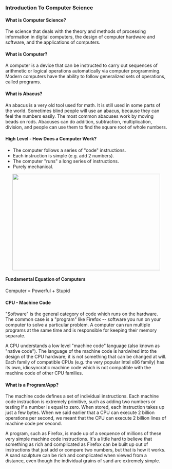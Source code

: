 ### Introduction To Computer Science

#### What is Computer Science?

The science that deals with the theory and methods of processing information in digital computers, the design of computer hardware and software, and the applications of computers.

#### What is Computer?

A computer is a device that can be instructed to carry out sequences of arithmetic or logical operations automatically via computer programming. Modern computers have the ability to follow generalized sets of operations, called programs.


#### What is Abacus?

An abacus is a very old tool used for math. It is still used in some parts of the world. Sometimes blind people will use an abacus, because they can feel the numbers easily. The most common abacuses work by moving beads on rods. Abacuses can do addition, subtraction, multiplication, division, and people can use them to find the square root of whole numbers. 

#### High Level - How Does a Computer Work?
* The computer follows a series of "code" instructions.
* Each instruction is simple (e.g. add 2 numbers).
* The computer "runs" a long series of instructions.
* Purely mechanical.
<p align="center">
  <img width="460" height="300" src="https://web.stanford.edu/class/cs101/code-1.png">
</p>

#### Fundamental Equation of Computers
Computer = Powerful + Stupid

#### CPU - Machine Code
"Software" is the general category of code which runs on the hardware. The common case is a "program" like Firefox -- software you run on your computer to solve a particular problem. A computer can run multiple programs at the same time and is responsible for keeping their memory separate.

A CPU understands a low level "machine code" language (also known as "native code"). The language of the machine code is hardwired into the design of the CPU hardware; it is not something that can be changed at will. Each family of compatible CPUs (e.g. the very popular Intel x86 family) has its own, idiosyncratic machine code which is not compatible with the machine code of other CPU families.

#### What is a Program/App?
The machine code defines a set of individual instructions. Each machine code instruction is extremely primitive, such as adding two numbers or testing if a number is equal to zero. When stored, each instruction takes up just a few bytes. When we said earlier that a CPU can execute 2 billion operations per second, we meant that the CPU can execute 2 billion lines of machine code per second.

A program, such as Firefox, is made up of a sequence of millions of these very simple machine code instructions. It's a little hard to believe that something as rich and complicated as Firefox can be built up out of instructions that just add or compare two numbers, but that is how it works. A sand sculpture can be rich and complicated when viewed from a distance, even though the individual grains of sand are extremely simple.

